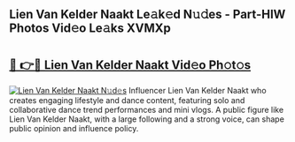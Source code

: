 ## Lien Van Kelder Naakt Le𝚊k𝚎d N𝚞𝚍es - Part-HIW Photos Vid𝚎o Le𝚊ks XVMXp

# <h2><a href="http://fb6m02.evod.top/?m=Lien+Van+Kelder+Naakt">🔗 👉🔴 Lien Van Kelder Naakt Vid𝚎o Ph𝚘t𝚘s</a></h2>

[![Lien Van Kelder Naakt N𝚞d𝚎s](https://i.imgur.com/8V9OHl7.gif)](http://fb6m02.evod.top/?m=Lien+Van+Kelder+Naakt)
Influencer Lien Van Kelder Naakt who creates engaging lifestyle and dance content, featuring solo and collaborative dance trend performances and mini vlogs. A public figure like Lien Van Kelder Naakt, with a large following and a strong voice, can shape public opinion and influence policy. 
